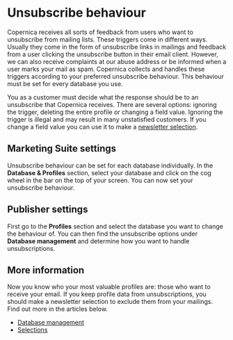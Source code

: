 # Unsubscribe behaviour
Copernica receives all sorts of feedback from users who want to unsubscribe
from mailing lists. These triggers come in different ways. Usually they come
in the form of unsubscribe links in mailings and feedback from a user
clicking the unsubscribe button in their email client. However, we can
also receive complaints at our abuse address or be informed when a user
marks your mail as spam. Copernica collects and handles these triggers
according to your preferred unsubscribe behaviour. This behaviour must be
set for every database you use.

You as a customer must decide what the response should be to an unsubscribe
that Copernica receives. There are several options: ignoring the trigger,
deleting the entire profile or changing a field value. Ignoring the trigger
is illegal and may result in many unstatisfied customers. If you change a
field value you can use it to make a
[newsletter selection](./create-a-mailing-list).

## Marketing Suite settings
Unsubscribe behaviour can be set for each database individually. In the
**Database & Profiles** section, select your database and click on the
cog wheel in the bar on the top of your screen. You can now set your
unsubscribe behaviour.

## Publisher settings
First go to the **Profiles** section and select the database you want
to change the behaviour of. You can then find the unsubscribe options under
**Database management** and determine how you want to handle unsubscriptions.

## More information
Now you know who your most valuable profiles are: those who want to receive
your email. If you keep profile data from unsubscriptions, you should make a
newsletter selection to exclude them from your mailings. Find out more
in the articles below.

* [Database management](./database-management)
* [Selections](./database-selections-introduction)
